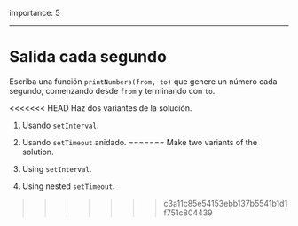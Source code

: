 importance: 5

---

# Salida cada segundo

Escriba una función `printNumbers(from, to)` que genere un número cada segundo, comenzando desde `from` y terminando con `to`.

<<<<<<< HEAD
Haz dos variantes de la solución.

1. Usando `setInterval`.
2. Usando `setTimeout` anidado.
=======
Make two variants of the solution.

1. Using `setInterval`.
2. Using nested `setTimeout`.
>>>>>>> c3a11c85e54153ebb137b5541b1d1f751c804439

